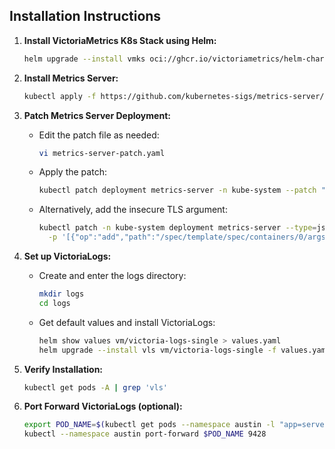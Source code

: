 ## Installation Instructions

1. **Install VictoriaMetrics K8s Stack using Helm:**

   ```sh
   helm upgrade --install vmks oci://ghcr.io/victoriametrics/helm-charts/victoria-metrics-k8s-stack -f values.yaml -n austin
   ```

2. **Install Metrics Server:**

   ```sh
   kubectl apply -f https://github.com/kubernetes-sigs/metrics-server/releases/download/v0.5.0/components.yaml
   ```

3. **Patch Metrics Server Deployment:**

   - Edit the patch file as needed:

     ```bash
     vi metrics-server-patch.yaml
     ```

   - Apply the patch:

     ```bash
     kubectl patch deployment metrics-server -n kube-system --patch "$(cat metric-server-patch.yaml)"
     ```

   - Alternatively, add the insecure TLS argument:

     ```bash
     kubectl patch -n kube-system deployment metrics-server --type=json \
       -p '[{"op":"add","path":"/spec/template/spec/containers/0/args/-","value":"--kubelet-insecure-tls"}]'
     ```

4. **Set up VictoriaLogs:**

   - Create and enter the logs directory:

     ```bash
     mkdir logs
     cd logs
     ```

   - Get default values and install VictoriaLogs:

     ```bash
     helm show values vm/victoria-logs-single > values.yaml
     helm upgrade --install vls vm/victoria-logs-single -f values.yaml -n austin
     ```

5. **Verify Installation:**

   ```sh
   kubectl get pods -A | grep 'vls'
   ```

6. **Port Forward VictoriaLogs (optional):**

   ```sh
   export POD_NAME=$(kubectl get pods --namespace austin -l "app=server" -o jsonpath="{.items[0].metadata.name}")
   kubectl --namespace austin port-forward $POD_NAME 9428
   ```
